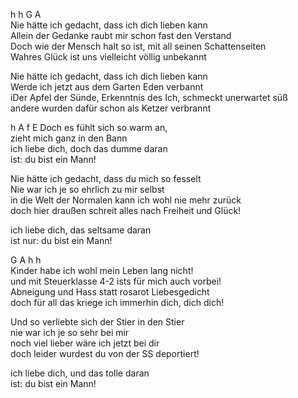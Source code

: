 h	h	G	A  
Nie hätte ich gedacht, dass ich dich lieben kann  
Allein der Gedanke raubt mir schon fast den Verstand  
Doch wie der Mensch halt so ist, mit all seinen Schattenseiten  
Wahres Glück ist uns vielleicht völlig unbekannt

Nie hätte ich gedacht, dass ich dich lieben kann  
Werde ich jetzt aus dem Garten Eden verbannt  
iDer Apfel der Sünde, Erkenntnis des Ich, schmeckt unerwartet süß  
andere wurden dafür schon als Ketzer verbrannt

h	A	f	E
Doch es fühlt sich so warm an,  
zieht mich ganz in den Bann  
ich liebe dich, doch das dumme daran  
ist: du bist ein Mann!

Nie hätte ich gedacht, dass du mich so fesselt  
Nie war ich je so ehrlich zu mir selbst  
in die Welt der Normalen kann ich wohl nie mehr zurück  
doch hier draußen schreit alles nach Freiheit und Glück!

ich liebe dich, das seltsame daran  
ist nur: du bist ein Mann!

G	A	h	h  
Kinder habe ich wohl mein Leben lang nicht!  
und mit Steuerklasse 4-2 ists für mich auch vorbei!  
Abneigung und Hass statt rosarot Liebesgedicht  
doch für all das kriege ich immerhin dich, dich dich!

Und so verliebte sich der Stier in den Stier  
nie war ich je so sehr bei mir  
noch viel lieber wäre ich jetzt bei dir  
doch leider wurdest du von der SS deportiert!

ich liebe dich, und das tolle daran  
ist: du bist ein Mann!
